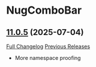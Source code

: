 # NugComboBar

## [11.0.5](https://github.com/rgd87/NugComboBar/tree/11.0.5) (2025-07-04)
[Full Changelog](https://github.com/rgd87/NugComboBar/compare/11.0.4...11.0.5) [Previous Releases](https://github.com/rgd87/NugComboBar/releases)

- More namespace proofing  
